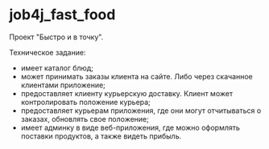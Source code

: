 # job4j_fast_food
Проект "Быстро и в точку".

Техническое задание:
- имеет каталог блюд;
- может принимать заказы клиента на сайте. Либо через скачанное клиентами приложение;
- предоставляет клиенту курьерскую доставку. Клиент может контролировать положение курьера;
- предоставляет курьерам приложения, где они могут отчитываться о заказах, обновлять свое положение;
- имеет админку в виде веб-приложения, где можно оформлять поставки продуктов, а также видеть прибыль.

